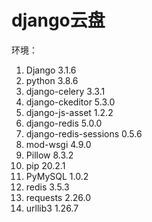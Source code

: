 # django云盘
环境：
1. Django                3.1.6
2. python                3.8.6
3. django-celery         3.3.1
4. django-ckeditor       5.3.0
5. django-js-asset       1.2.2
6. django-redis          5.0.0
7. django-redis-sessions 0.5.6
8. mod-wsgi              4.9.0
9. Pillow                8.3.2
10. pip                   20.2.1
11. PyMySQL               1.0.2
12. redis                 3.5.3
13. requests              2.26.0
14. urllib3               1.26.7
